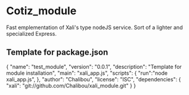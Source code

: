 # Cotiz_module

Fast emplementation of Xali's type nodeJS service. Sort of a lighter and specialized Express.



## Template for package.json

{
  "name": "test_module",
  "version": "0.0.1",
  "description": "Template for module installation",
  "main": "xali_app.js",
  "scripts": {
    "run":"node xali_app.js",
  },
  "author": "Chalibou",
  "license": "ISC",
  "dependencies": {
    "xali": "git://github.com/Chalibou/xali_module.git"
  }
}